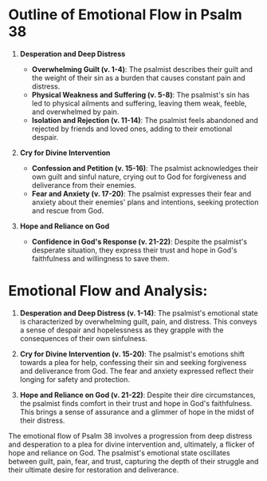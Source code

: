 # Outline of Emotional Flow in Psalm 38

1. **Desperation and Deep Distress**
   - **Overwhelming Guilt (v. 1-4)**: The psalmist describes their guilt and the weight of their sin as a burden that causes constant pain and distress.
   - **Physical Weakness and Suffering (v. 5-8)**: The psalmist's sin has led to physical ailments and suffering, leaving them weak, feeble, and overwhelmed by pain.
   - **Isolation and Rejection (v. 11-14)**: The psalmist feels abandoned and rejected by friends and loved ones, adding to their emotional despair.

2. **Cry for Divine Intervention**
   - **Confession and Petition (v. 15-16)**: The psalmist acknowledges their own guilt and sinful nature, crying out to God for forgiveness and deliverance from their enemies.
   - **Fear and Anxiety (v. 17-20)**: The psalmist expresses their fear and anxiety about their enemies' plans and intentions, seeking protection and rescue from God.

3. **Hope and Reliance on God**
   - **Confidence in God's Response (v. 21-22)**: Despite the psalmist's desperate situation, they express their trust and hope in God's faithfulness and willingness to save them.

# Emotional Flow and Analysis:

1. **Desperation and Deep Distress (v. 1-14)**: The psalmist's emotional state is characterized by overwhelming guilt, pain, and distress. This conveys a sense of despair and hopelessness as they grapple with the consequences of their own sinfulness.

2. **Cry for Divine Intervention (v. 15-20)**: The psalmist's emotions shift towards a plea for help, confessing their sin and seeking forgiveness and deliverance from God. The fear and anxiety expressed reflect their longing for safety and protection.

3. **Hope and Reliance on God (v. 21-22)**: Despite their dire circumstances, the psalmist finds comfort in their trust and hope in God's faithfulness. This brings a sense of assurance and a glimmer of hope in the midst of their distress.

The emotional flow of Psalm 38 involves a progression from deep distress and desperation to a plea for divine intervention and, ultimately, a flicker of hope and reliance on God. The psalmist's emotional state oscillates between guilt, pain, fear, and trust, capturing the depth of their struggle and their ultimate desire for restoration and deliverance.